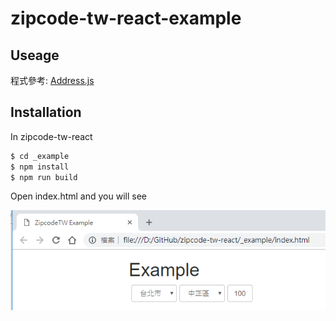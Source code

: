 # zipcode-tw-react-example

## Useage

程式參考: [Address.js](https://github.com/Chris-Tsai/zipcode-tw-react/blob/master/_example/js/Address.js "Address.js")

## Installation

In zipcode-tw-react
```bash
$ cd _example
$ npm install
$ npm run build
```

Open index.html and you will see

![pic](example.png)

